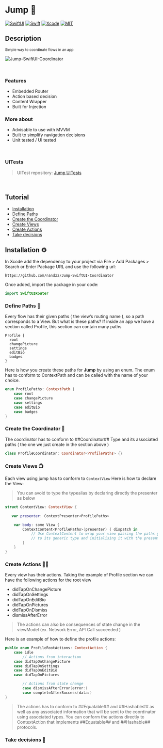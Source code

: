 # Jump 🐒

[![SwiftUI](https://img.shields.io/badge/SwiftUI-blue.svg?style=for-the-badge&logo=swift&logoColor=black)](https://developer.apple.com/xcode/swiftui)
[![Swift](https://img.shields.io/badge/Swift-5.6-orange.svg?style=for-the-badge&logo=swift)](https://swift.org)
[![Xcode](https://img.shields.io/badge/Xcode-14.2-blue.svg?style=for-the-badge&logo=Xcode&logoColor=white)](https://developer.apple.com/xcode)
[![MIT](https://img.shields.io/badge/license-MIT-black.svg?style=for-the-badge)](https://opensource.org/licenses/MIT)


## Description

<sub> Simple way to coordinate flows in an app </sub>

![Jump-SwiftUI-Coordinator](https://user-images.githubusercontent.com/75216897/221434358-41ce5cc2-68ef-4c1d-a29c-2f8438e7aa82.png)

<br>

### Features

* Embedded Router
* Action based decision
* Content Wrapper
* Built for Injection 

### More about

- Advisable to use with MVVM
- Built to simplify navigation decisions
- Unit tested / UI tested

<br>

### UITests

> UITest repository: [Jump UITests](https://github.com/nandzz/Jump-SwiftUI-Coordinator)

<br>


## Tutorial

* [Installation](#installation-)
* [Define Paths](#definepaths-)
* [Create the Coordinator](#createthecoordinator-)
* [Create Views](#createviews-)
* [Create Actions](#createactions-)
* [Take decisions](#takedecisions-)

## Installation ⚙️

In Xcode add the dependency to your project via File > Add Packages > Search or Enter Package URL and use the following url:

```
https://github.com/nandzz/Jump-SwiftUI-Coordinator
```

Once added, import the package in your code:
```swift
import SwiftUIRouter
```

### Define Paths 🚙

Every flow has their given paths ( the view’s routing name ), so a path corresponds to a View. But what is these paths? If inside an app we have a section called Profile, this section can contain many paths

```
Profile {
  root
  changePicture
  settings
  editBio
  badges
}
```

Here is how you create these paths for **Jump** by using an enum. 
The enum has to conform to ContextPath and can be called with the name of your choice. 

```swift
enum ProfilePaths: ContextPath {
    case root
    case changePicture
    case settings
    case editBio
    case badges
}
```

### Create the Coordinator 🤟

The coordinator has to conform to ##Coordinator## Type and its associated paths ( the one we just create in the section above )

```swift
class ProfileCoordinator: Coordinator<ProfilePaths> {}
```


### Create Views 📺

Each view using jump has to conform to `ContextView`
Here is how to declare the View:

> You can avoid to type the typealias by declaring directly the presenter as below

```swift
struct ContentView: ContextView {
    
   var presenter: ContextPresenter<ProfilePaths>

    var body: some View {
        ContextContent<ProfilePaths>(presenter) { dispatch in
            // Use ContextContent to wrap your view passing the paths you created
            // to its generic type and initialising it with the presenter injected. 
        }
    }
}
```

### Create Actions 👨‍💻

Every view has their actions. Taking the example of Profile section we can have the following actions for the root view

* didTapOnChangePicture
* didTapOnSettings
* didTapOnEditBio
* didTapOnPictures
* didTapOnDismiss
* dismissAfterError

> The actions can also be consequences of state change in the viewModel (ex. Network Error, API Call succeeded )

Here is an example of how to define the profile actions:

```swift
public enum ProfileRootActions: ContextAction {
    case idle
		// Actions from interaction 
    case didTapOnChangePicture
    case didTapOnSettings
    case didTapOnEditBio
    case didTapOnPictures

		// Actions from state change
		case dismissAfterError(error:)
		case completeAfterSuccess(data:)
}
```

> The actions has to conform to ##Equatable## and ##Hashable## as well as any associated information that will be sent to the coordinator using associated types. You can conform the actions directly to ContextAction that implements ##Equatable## and ##Hashable## protocols.

### Take decisions 🚦
